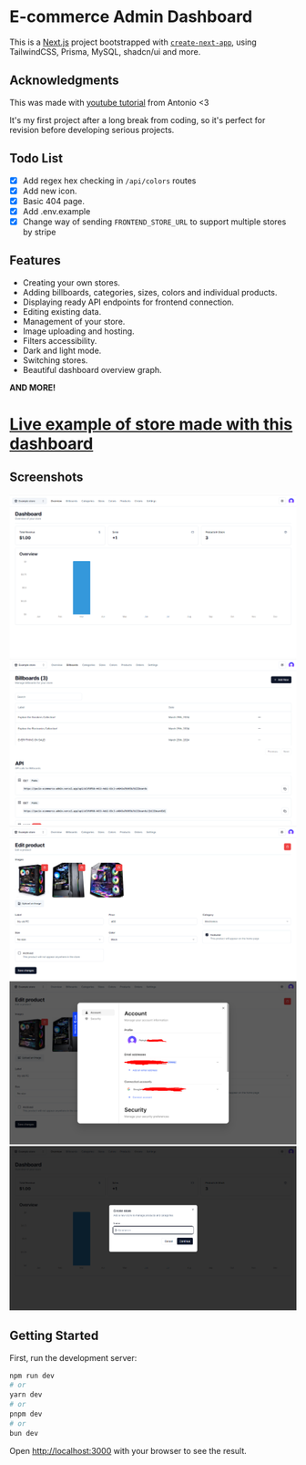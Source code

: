 # E-commerce Admin Dashboard

This is a [Next.js](https://nextjs.org/) project bootstrapped with [`create-next-app`](https://github.com/vercel/next.js/tree/canary/packages/create-next-app), using TailwindCSS, Prisma, MySQL, shadcn/ui and more.

## Acknowledgments

This was made with [youtube tutorial](https://www.youtube.com/watch?v=5miHyP6lExg) from Antonio <3

It's my first project after a long break from coding, so it's perfect for revision before developing serious projects.

## Todo List

- [x] Add regex hex checking in `/api/colors` routes
- [x] Add new icon.
- [x] Basic 404 page.
- [x] Add .env.example
- [x] Change way of sending `FRONTEND_STORE_URL` to support multiple stores by stripe

## Features

- Creating your own stores.
- Adding billboards, categories, sizes, colors and individual products.
- Displaying ready API endpoints for frontend connection.
- Editing existing data.
- Management of your store.
- Image uploading and hosting.
- Filters accessibility.
- Dark and light mode.
- Switching stores.
- Beautiful dashboard overview graph.

**AND MORE!**

# [Live example of store made with this dashboard](https://pacio-ecommerce-store.vercel.app)

## Screenshots

![Dashboard overview](/screenshots/1.png)
![Billboards](/screenshots/2.png)
![Editing a product](/screenshots/3.png)
![Managing your account with Clerk](/screenshots/4.png)
![Creating new store](/screenshots/5.png)

## Getting Started

First, run the development server:

```bash
npm run dev
# or
yarn dev
# or
pnpm dev
# or
bun dev
```

Open [http://localhost:3000](http://localhost:3000) with your browser to see the result.
